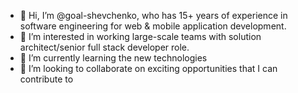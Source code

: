 - 👋 Hi, I’m @goal-shevchenko, who has 15+ years of experience in software engineering for web & mobile application development.
- 👀 I’m interested in working large-scale teams with solution architect/senior full stack developer role.
- 🌱 I’m currently learning the new technologies 
- 💞️ I’m looking to collaborate on exciting opportunities that I can contribute to 

<!---
goal-shevchenko/goal-shevchenko is a ✨ special ✨ repository because its `README.md` (this file) appears on your GitHub profile.
You can click the Preview link to take a look at your changes.
--->
